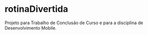 # rotinaDivertida
Projeto para Trabalho de Conclusão de Curso e para a disciplina de Desenvolvimento Mobile.

